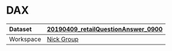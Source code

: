 



# DAX

|Dataset|[20190409_retailQuestionAnswer_0900](./../20190409_retailQuestionAnswer_0900.md)|
| :--- | :--- |
|Workspace|[Nick Group](../../Workspaces/Nick-Group.md)|
